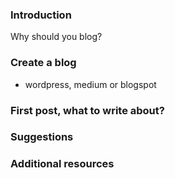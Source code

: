 ### Introduction

Why should you blog?

### Create a blog

- wordpress, medium or blogspot

### First post, what to write about?

### Suggestions

### Additional resources

